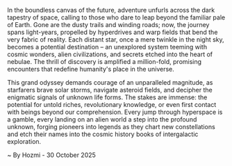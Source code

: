 
In the boundless canvas of the future, adventure unfurls across the dark tapestry of space, calling to those who dare to leap beyond the familiar pale of Earth. Gone are the dusty trails and winding roads; now, the journey spans light-years, propelled by hyperdrives and warp fields that bend the very fabric of reality. Each distant star, once a mere twinkle in the night sky, becomes a potential destination – an unexplored system teeming with cosmic wonders, alien civilizations, and secrets etched into the heart of nebulae. The thrill of discovery is amplified a million-fold, promising encounters that redefine humanity's place in the universe.

This grand odyssey demands courage of an unparalleled magnitude, as starfarers brave solar storms, navigate asteroid fields, and decipher the enigmatic signals of unknown life forms. The stakes are immense: the potential for untold riches, revolutionary knowledge, or even first contact with beings beyond our comprehension. Every jump through hyperspace is a gamble, every landing on an alien world a step into the profound unknown, forging pioneers into legends as they chart new constellations and etch their names into the cosmic history books of intergalactic exploration.

~ By Hozmi - 30 October 2025
